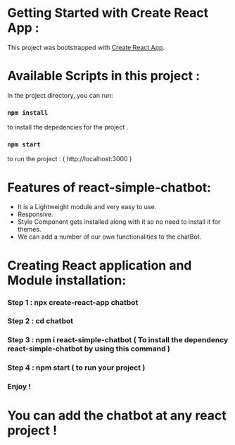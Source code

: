 # Getting Started with Create React App :

This project was bootstrapped with [Create React App](https://github.com/facebook/create-react-app).

# Available Scripts in this project :

In the project directory, you can run:

### `npm install`

to install the depedencies for the project .

### `npm start`

to run the project : ( http://localhost:3000 ) 

# Features of react-simple-chatbot:

- It is a Lightweight module and very easy to use.
- Responsive.
- Style Component gets installed along with it so no need to install it for themes.
- We can add a number of our own functionalities to the chatBot.

# Creating React application and Module installation:

### Step 1 : npx create-react-app chatbot
### Step 2 : cd chatbot
### Step 3 : npm i react-simple-chatbot ( To install the dependency react-simple-chatbot by using this command ) 
### Step 4 : npm start ( to run your project )


### Enjoy !

# You can add the chatbot at any react project !
 
